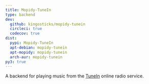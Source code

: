 ```yaml
---
title: Mopidy-TuneIn
type: backend
dev:
  github: kingosticks/mopidy-tunein
  circleci: true
  codecov: true
dist:
  pypi: Mopidy-TuneIn
  apt-debian: mopidy-tunein
  apt-mopidy: mopidy-tunein
  arch-aur: mopidy-tunein
py3: true
---
```


A backend for playing music from the
[TuneIn](https://tunein.com/) online radio service.
